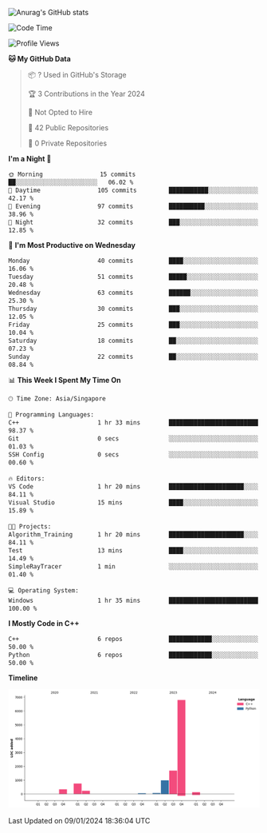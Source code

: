 ![Anurag's GitHub stats](https://github-readme-stats.vercel.app/api?username=OnePointFive99&show_icons=true&theme=transparent)

<!--START_SECTION:waka-->
![Code Time](http://img.shields.io/badge/Code%20Time-74%20hrs%2033%20mins-blue)

![Profile Views](http://img.shields.io/badge/Profile%20Views-0-blue)

**🐱 My GitHub Data** 

> 📦 ? Used in GitHub's Storage 
 > 
> 🏆 3 Contributions in the Year 2024
 > 
> 🚫 Not Opted to Hire
 > 
> 📜 42 Public Repositories 
 > 
> 🔑 0 Private Repositories 
 > 
**I'm a Night 🦉** 

```text
🌞 Morning                15 commits          ██░░░░░░░░░░░░░░░░░░░░░░░   06.02 % 
🌆 Daytime                105 commits         ███████████░░░░░░░░░░░░░░   42.17 % 
🌃 Evening                97 commits          ██████████░░░░░░░░░░░░░░░   38.96 % 
🌙 Night                  32 commits          ███░░░░░░░░░░░░░░░░░░░░░░   12.85 % 
```
📅 **I'm Most Productive on Wednesday** 

```text
Monday                   40 commits          ████░░░░░░░░░░░░░░░░░░░░░   16.06 % 
Tuesday                  51 commits          █████░░░░░░░░░░░░░░░░░░░░   20.48 % 
Wednesday                63 commits          ██████░░░░░░░░░░░░░░░░░░░   25.30 % 
Thursday                 30 commits          ███░░░░░░░░░░░░░░░░░░░░░░   12.05 % 
Friday                   25 commits          ███░░░░░░░░░░░░░░░░░░░░░░   10.04 % 
Saturday                 18 commits          ██░░░░░░░░░░░░░░░░░░░░░░░   07.23 % 
Sunday                   22 commits          ██░░░░░░░░░░░░░░░░░░░░░░░   08.84 % 
```


📊 **This Week I Spent My Time On** 

```text
🕑︎ Time Zone: Asia/Singapore

💬 Programming Languages: 
C++                      1 hr 33 mins        █████████████████████████   98.37 % 
Git                      0 secs              ░░░░░░░░░░░░░░░░░░░░░░░░░   01.03 % 
SSH Config               0 secs              ░░░░░░░░░░░░░░░░░░░░░░░░░   00.60 % 

🔥 Editors: 
VS Code                  1 hr 20 mins        █████████████████████░░░░   84.11 % 
Visual Studio            15 mins             ████░░░░░░░░░░░░░░░░░░░░░   15.89 % 

🐱‍💻 Projects: 
Algorithm_Training       1 hr 20 mins        █████████████████████░░░░   84.11 % 
Test                     13 mins             ████░░░░░░░░░░░░░░░░░░░░░   14.49 % 
SimpleRayTracer          1 min               ░░░░░░░░░░░░░░░░░░░░░░░░░   01.40 % 

💻 Operating System: 
Windows                  1 hr 35 mins        █████████████████████████   100.00 % 
```

**I Mostly Code in C++** 

```text
C++                      6 repos             ████████████░░░░░░░░░░░░░   50.00 % 
Python                   6 repos             ████████████░░░░░░░░░░░░░   50.00 % 
```



**Timeline**

![Lines of Code chart](https://raw.githubusercontent.com/OnePointFive99/OnePointFive99/main/assets/bar_graph.png)


 Last Updated on 09/01/2024 18:36:04 UTC
<!--END_SECTION:waka-->

  
